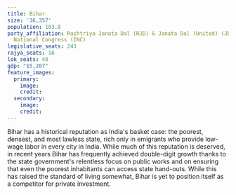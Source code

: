 ```yaml
---
title: Bihar
size: '36,357'
population: 103.8
party_affiliation: Rashtriya Janata Dal (RJD) & Janata Dal (United) (JD(U)) & Indian
  National Congress (INC)
legislative_seats: 243
rajya_seats: 16
lok_seats: 40
gdp: "$5,207"
feature_images:
  primary:
    image: 
    credit: 
  secondary:
    image: 
    credit: 
---
```


Bihar has a historical reputation as India's basket case: the poorest, densest, and most lawless state, rich only in emigrants who provide low-wage labor in every city in India. While much of this reputation is deserved, in recent years Bihar has frequently achieved double-digit growth thanks to the state government's relentless focus on public works and on ensuring that even the poorest inhabitants can access state hand-outs. While this has raised the standard of living somewhat, Bihar is yet to position itself as a competitor for private investment.
